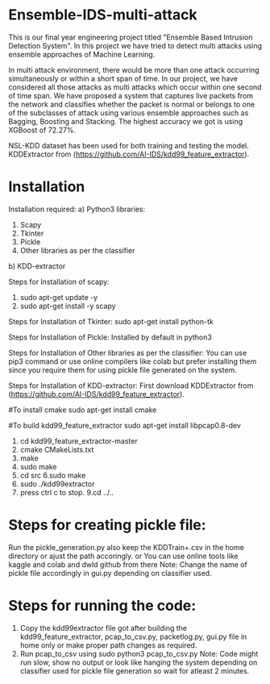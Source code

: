 # Ensemble-IDS-multi-attack
This is our final year engineering project titled "Ensemble Based Intrusion Detection System". In this project we have tried to detect multi attacks using ensemble approaches of Machine Learning.

In multi attack environment, there would be more than one attack occurring simultaneously or within a short span of time. In our project, we have considered all those attacks as multi attacks which occur within one second of time span. We have proposed a system that captures live packets from the network and classifies whether the packet is normal or belongs to one of the subclasses of attack using various ensemble approaches such as Bagging, Boosting and Stacking. The highest accuracy we got is using XGBoost of 72.27%.

NSL-KDD dataset has been used for both training and testing the model. KDDExtractor from (https://github.com/AI-IDS/kdd99_feature_extractor).


# Installation
Installation required:
a) Python3 libraries:
1. Scapy 
2. Tkinter
3. Pickle
4. Other libraries as per the classifier

b) KDD-extractor


Steps for Installation of scapy:
1. sudo apt-get update -y
2. sudo apt-get install -y scapy

Steps for Installation of Tkinter:
sudo apt-get install python-tk

Steps for Installation of Pickle:
Installed by default in python3

Steps for Installation of Other libraries as per the classifier:
You can use pip3 command or use online compilers like colab but prefer installing them since you require them for using pickle file generated on the system.


Steps for Installation of KDD-extractor:
First download KDDExtractor from (https://github.com/AI-IDS/kdd99_feature_extractor).

#To install cmake
sudo apt-get install cmake

#To build kdd99_feature_extractor
sudo apt-get install libpcap0.8-dev
1. cd kdd99_feature_extractor-master
2. cmake CMakeLists.txt 
3. make
4. sudo make
5. cd src
6.sudo make
7. sudo ./kdd99extractor 
8. press ctrl c to stop.
9.cd ../..

# Steps for creating pickle file:
Run the pickle_generation.py also keep the KDDTrain+.csv in the home directory or ajust the path accoringly. 
or
You can use online tools like kaggle and colab and dwld github from there
Note: Change the name of pickle file accordingly in gui.py depending on classifier used.

 
# Steps for running the code:
1. Copy the kdd99extractor file got after building the kdd99_feature_extractor, pcap_to_csv.py, packetlog.py, gui.py file in home only or make proper path changes as required.
2. Run pcap_to_csv using sudo python3 pcap_to_csv.py
Note: Code might run slow, show no output or look like hanging the system depending on classifier used for pickle file generation so wait for atleast 2 minutes.
